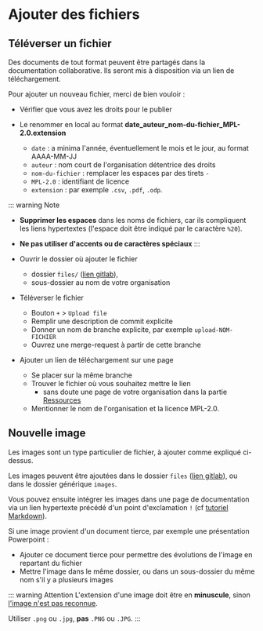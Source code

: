 # Ajouter des fichiers
<!-- SPDX-License-Identifier: MPL-2.0 -->  
 
## Téléverser un fichier

Des documents de tout format peuvent être partagés dans la documentation collaborative. 
Ils seront mis à disposition via un lien de téléchargement.

Pour ajouter un nouveau fichier, merci de bien vouloir : 
- Vérifier que vous avez les droits pour le publier 

- Le renommer en local au format **date_auteur_nom-du-fichier_MPL-2.0.extension**
    - `date` : a minima l'année, éventuellement le mois et le jour, au format AAAA-MM-JJ 
    - `auteur` : nom court de l'organisation détentrice des droits
    - `nom-du-fichier` : remplacer les espaces par des tirets `-`
    - `MPL-2.0` : identifiant de licence
    - `extension` : par exemple `.csv`, `.pdf`, `.odp`.

::: warning Note
- **Supprimer les espaces** dans les noms de fichiers, car ils compliquent les liens hypertextes (l'espace doit être indiqué par le caractère `%20`). 
- **Ne pas utiliser d'accents ou de caractères spéciaux**
:::

- Ouvrir le dossier où ajouter le fichier 
    - dossier `files/` ([lien gitlab](https://gitlab.com/healthdatahub/documentation-snds/tree/master/files/)), 
    - sous-dossier au nom de votre organisation

- Téléverser le fichier
    - Bouton `+` > `Upload file` 
    - Remplir une description de commit explicite
    - Donner un nom de branche explicite, par exemple `upload-NOM-FICHIER`
    - Ouvrez une merge-request à partir de cette branche
    
- Ajouter un lien de téléchargement sur une page
    - Se placer sur la même branche
    - Trouver le fichier où vous souhaitez mettre le lien 
        - sans doute une page de votre organisation dans la partie [Ressources](../ressources/README.md)
    - Mentionner le nom de l'organisation et la licence MPL-2.0.


## Nouvelle image

Les images sont un type particulier de fichier, à ajouter comme expliqué ci-dessus.

Les images peuvent être ajoutées dans le dossier `files` ([lien gitlab](https://gitlab.com/healthdatahub/documentation-snds/tree/master/files)), ou dans le dossier générique `images`. 

Vous pouvez ensuite intégrer les images dans une page de documentation via un lien hypertexte précédé d'un point d'exclamation `!` 
(cf [tutoriel Markdown](tutoriel_markdown.md#liens-hypertextes)).

Si une image provient d'un document tierce, par exemple une présentation Powerpoint :
- Ajouter ce document tierce pour permettre des évolutions de l'image en repartant du fichier
- Mettre l'image dans le même dossier, ou dans un sous-dossier du même nom s'il y a plusieurs images

::: warning Attention
L'extension d'une image doit être en **minuscule**, sinon [l'image n'est pas reconnue](https://github.com/vuejs/vuepress/issues/625#issuecomment-401614539). 

Utiliser `.png` ou `.jpg`, **pas** `.PNG` ou `.JPG`.
:::